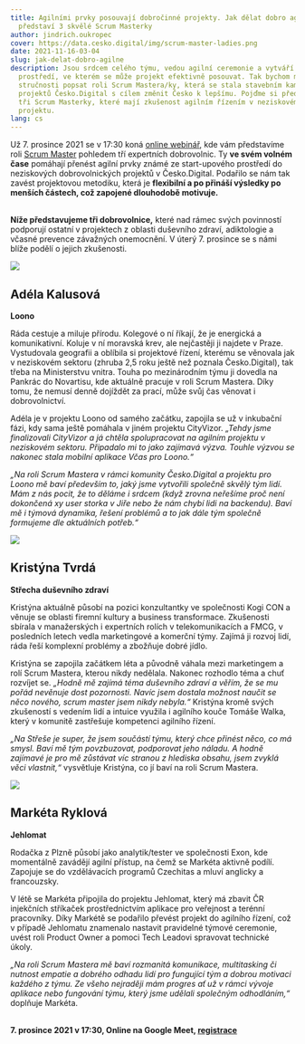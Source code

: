 ```yaml
---
title: Agilními prvky posouvají dobročinné projekty. Jak dělat dobro agilně
  představí 3 skvělé Scrum Masterky
author: jindrich.oukropec
cover: https://data.cesko.digital/img/scrum-master-ladies.png
date: 2021-11-16-03-04
slug: jak-delat-dobro-agilne
description: Jsou srdcem celého týmu, vedou agilní ceremonie a vytváří
  prostředí, ve kterém se může projekt efektivně posouvat. Tak bychom mohli ve
  stručnosti popsat roli Scrum Mastera/ky, která se stala stavebním kamenem
  projektů Česko.Digital s cílem změnit Česko k lepšímu. Pojďme si představit
  tři Scrum Masterky, které mají zkušenost agilním řízením v neziskovém
  projektu.
lang: cs
---
```

Už 7. prosince 2021 se v 17:30 koná [online webinář](https://cesko.digital/events/skvely-scrum-master), kde vám představíme roli [Scrum Master](https://cesko-digital.atlassian.net/wiki/spaces/CD/pages/87470076/Scrum+Master) pohledem tří expertních dobrovolnic. Ty **ve svém volném čase** pomáhají přenést agilní prvky známé ze start-upového prostředí do neziskových dobrovolnických projektů v Česko.Digital. Podařilo se nám tak zavést projektovou metodiku, která je **flexibilní a po přináší výsledky po menších částech, což zapojené dlouhodobě motivuje.** 

**\
Níže představujeme tři dobrovolnice,** které nad rámec svých povinností podporují ostatní v projektech z oblasti duševního zdraví, adiktologie a včasné prevence závažných onemocnění. V úterý 7. prosince se s námi blíže podělí o jejich zkušenosti.

![](https://data.cesko.digital/img/adela-kalusova.jpg)

## Adéla Kalusová 

**Loono**

Ráda cestuje a miluje přírodu. Kolegové o ní říkají, že je energická a komunikativní. Koluje v ní moravská krev, ale nejčastěji ji najdete v Praze. Vystudovala geografii a oblíbila si projektové řízení, kterému se věnovala jak v neziskovém sektoru (zhruba 2,5 roku ještě než poznala Česko.Digital), tak třeba na Ministerstvu vnitra. Touha po mezinárodním týmu ji dovedla na Pankrác do Novartisu, kde aktuálně pracuje v roli Scrum Mastera. Díky tomu, že nemusí denně dojíždět za prací, může svůj čas věnovat i dobrovolnictví.

Adéla je v projektu Loono od samého začátku, zapojila se už v inkubační fázi, kdy sama ještě pomáhala v jiném projektu CityVizor. *„Tehdy jsme finalizovali CityVizor a já chtěla spolupracovat na agilním projektu v neziskovém sektoru. Připadalo mi to jako zajímavá výzva. Touhle výzvou se nakonec stala mobilní aplikace Včas pro Loono.“* 

*„Na roli Scrum Mastera v rámci komunity Česko.Digital a projektu pro Loono mě baví především to, jaký jsme vytvořili společně skvělý tým lidí. Mám z nás pocit, že to děláme i srdcem (když zrovna neřešíme proč není dokončená xy user storka v Jiře nebo že nám chybí lidi na backendu). Baví mě i týmová dynamika, řešení problémů a to jak dále tým společně formujeme dle aktuálních potřeb.“*

![](https://data.cesko.digital/img/kristyna-tvrda.jpg)

## Kristýna Tvrdá

**Střecha duševního zdraví**

Kristýna aktuálně působí na pozici konzultantky ve společnosti Kogi CON a věnuje se oblasti firemní kultury a business transformace. Zkušenosti sbírala v manažerských i expertních rolích v telekomunikacích a FMCG, v posledních letech vedla marketingové a komerční týmy. Zajímá ji rozvoj lidí, ráda řeší komplexní problémy a zbožňuje dobré jídlo.

Kristýna se zapojila začátkem léta a původně váhala mezi marketingem a rolí Scrum Mastera, kterou nikdy nedělala. Nakonec rozhodlo téma a chuť rozvíjet se. *„Hodně mě zajímá téma duševního zdraví a věřím, že se mu pořád nevěnuje dost pozornosti. Navíc jsem dostala možnost naučit se něco nového, scrum master jsem nikdy nebyla.“* Kristýna kromě svých zkušeností s vedením lidí a intuice využila i agilního kouče Tomáše Walka, který v komunitě zastřešuje kompetenci agilního řízení.

*„Na Střeše je super, že jsem součástí týmu, který chce přinést něco, co má smysl. Baví mě tým povzbuzovat, podporovat jeho náladu. A hodně zajímavé je pro mě zůstávat víc stranou z hlediska obsahu, jsem zvyklá věci vlastnit,“* vysvětluje Kristýna, co jí baví na roli Scrum Mastera.

![](https://data.cesko.digital/img/marketa-ryklova.jpg)

## Markéta Ryklová

**Jehlomat**

Rodačka z Plzně působí jako analytik/tester ve společnosti Exon, kde momentálně zavádějí agilní přístup, na čemž se Markéta aktivně podílí. Zapojuje se do vzdělávacích programů Czechitas a mluví anglicky a francouzsky. 

V létě se Markéta připojila do projektu Jehlomat, který má zbavit ČR injekčních stříkaček prostřednictvím aplikace pro veřejnost a terénní pracovníky. Díky Markétě se podařilo převést projekt do agilního řízení, což v případě Jehlomatu znamenalo nastavit pravidelné týmové ceremonie, uvést roli Product Owner a pomoci Tech Leadovi spravovat technické úkoly. 

*„Na roli Scrum Mastera mě baví rozmanitá komunikace, multitasking či nutnost empatie a dobrého odhadu lidí pro fungující tým a dobrou motivaci každého z týmu. Ze všeho nejraději mám progres ať už v rámci vývoje aplikace nebo fungování týmu, který jsme udělali společným odhodláním,“* doplňuje Markéta.

\
**7. prosince 2021 v 17:30, Online na Google Meet, [registrace](https://airtable.com/shrRdNY33xfp6MZzS)**